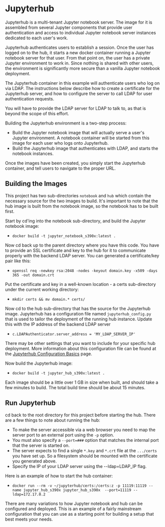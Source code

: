 # Jupyterhub
Jupyterhub is a multi-tenant Jupyter notebook server.  The image for it is assembled
from several Jupyter components that provide user authentication and access to
individual Jupyter notebook server instances dedicated to each user's work.

Jupyterhub authenticates users to establish a session.  Once the user has logged on
to the hub, it starts a new docker container running a Jupyter notebook server for
that user.  From that point on, the user has a private Jupyter environment to work
in.  Since nothing is shared with other users, the environment is significantly
more secure than a vanilla Jupyter notebook deployment.

The Jupyterhub container in this example will authenticate users who log on via
LDAP.  The instructions below describe how to create a certificate for the
Jupyterhub server, and how to configure the server to call LDAP for user authentication
requests.  

You will have to provide the LDAP server for LDAP to talk to, as that is beyond the
scope of this effort.

Building the Jupyterhub environment is a two-step process:
- Build the Jupyter notebook image that will actually serve a user's Jupyter
  environment.  A notebook container will be started from this image for each
	user who logs onto Jupyterhub.
- Build the Jupyterhub image that authenticates with LDAP, and starts the notebook
  instances.

Once the images have been created, you simply start the Jupyterhub container, and
tell users to navigate to the proper URL.

## Building the Images
This project has two sub-directories ```notebook``` and ```hub``` which contain
the necessary source for the two images to build.  It's important to note that the
hub image is built from the notebook image, so the notebook has to be built first.

Start by cd'ing into the notebook sub-directory, and build the Jupyter notebook image:

- ```docker build -t jupyter_notebook_s390x:latest .```

Now cd back up to the parent directory where you have this code.  You have to
provide an SSL certificate and key to the hub for it to communicate properly with
the backend LDAP server.  You can generated a certificate/key pair like this:

- ```openssl req -newkey rsa:2048 -nodes -keyout domain.key -x509 -days 365 -out domain.crt```

Put the certificate and key in a well-known location - a certs sub-directory under
the current working directory:

- ```mkdir certs && mv domain.* certs/```

Now cd to the hub sub-directory that has the source for the Jupyterhub image.
Jupyterhub has a configuration file named ```jupyterhub_config.py``` that is used to
tailor the deployment of the running hub instance.  Update this with the IP address
of the backend LDAP server

- ```c.LDAPAuthenticator.server_address = 'MY_LDAP_SERVER_IP'```

There may be other settings that you want to include for your specific hub deployment.
More information about this configuration file can be found at the
[Jupyterhub Configuration Basics](https://jupyterhub.readthedocs.io/en/stable/getting-started/config-basics.html)
page.

Now build the Jupyterhub image:

- ```docker build -t jupyter_hub_s390x:latest .```

Each image should be a little over 1 GB in size when built, and should take a
few minutes to build.  The total build time should be about 15 minutes.

## Run Jupyterhub
cd back to the root directory for this project before starting the hub.  There are
a few things to note about running the hub:

- To make the server accessible via a web browser you need to map the server port
  to an external port using the ```-p``` option.
- You must also specify a ```--port=###``` option that matches the internal port
  that the server is started on.
- The server expects to find a single ```*.key``` and ```*.crt``` file at the ```.../certs```
  you have set up. So a filesystem should be mounted with the certificate you generated
	above.
- Specify the IP of your LDAP server using the --ldap=LDAP_IP flag.

Here is an example of how to start the hub container:

- ```docker run --rm -v ~/jupyterhub/certs:/certs:z -p 11119:11119 --name jupyter_hub_s390x jupyter_hub_s390x  --port=11119 --ldap=172.17.0.2```

There are many variations to how Jupyter notebook and hub can be configured and
deployed.  This is an example of a fairly mainstream configuration that you can use
as a starting point for building a setup that best meets your needs.
